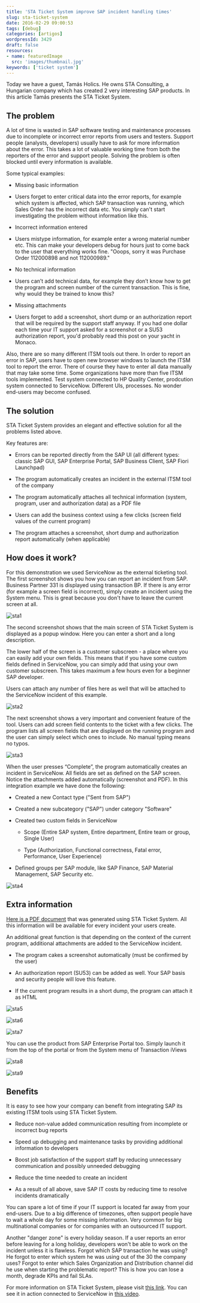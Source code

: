 ```yaml
---
title: 'STA Ticket System improve SAP incident handling times'
slug: sta-ticket-system
date: 2016-02-29 09:00:53
tags: [debug]
categories: [artigos]
wordpressId: 3429
draft: false
resources:
- name: featuredImage
  src: 'images/thumbnail.jpg'
keywords: ['ticket system']
---
```

Today we have a guest, Tamás Holics. He owns STA Consulting, a Hungarian company which has created 2 very interesting SAP products. In this article Tamás presents the STA Ticket System.

## The problem

A lot of time is wasted in SAP software testing and maintenance processes due to incomplete or incorrect error reports from users and testers. Support people (analysts, developers) usually have to ask for more information about the error. This takes a lot of valuable working time from both the reporters of the error and support people. Solving the problem is often blocked until every information is available.

<!--more-->

Some typical examples:

  * Missing basic information

  * Users forget to enter critical data into the error reports, for example which system is affected, which SAP transaction was running, which Sales Order has the incorrect data etc. You simply can't start investigating the problem without information like this.

  * Incorrect information entered

  * Users mistype information, for example enter a wrong material number etc. This can make your developers debug for hours just to come back to the user that everything works fine. "Ooops, sorry it was Purchase Order 112000898 and not 112000989."

  * No technical information

  * Users can’t add technical data, for example they don’t know how to get the program and screen number of the current transaction. This is fine, why would they be trained to know this?

  * Missing attachments

  * Users forget to add a screenshot, short dump or an authorization report that will be required by the support staff anyway. If you had one dollar each time your IT support asked for a screenshot or a SU53 authorization report, you'd probably read this post on your yacht in Monaco.

Also, there are so many different ITSM tools out there. In order to report an error in SAP, users have to open new browser windows to launch the ITSM tool to report the error. There of course they have to enter all data manually that may take some time. Some organizations have more than five ITSM tools implemented. Test system connected to HP Quality Center, prodcution system connected to ServiceNow. Different UIs, processes. No wonder end-users may become confused.

## The solution

STA Ticket System provides an elegant and effective solution for all the problems listed above.

Key features are:

  * Errors can be reported directly from the SAP UI (all different types: classic SAP GUI, SAP Enterprise Portal, SAP Business Client, SAP Fiori Launchpad)

  * The program automatically creates an incident in the external ITSM tool of the company

  * The program automatically attaches all technical information (system, program, user and authorization data) as a PDF file

  * Users can add the business context using a few clicks (screen field values of the current program)

  * The program attaches a screenshot, short dump and authorization report automatically (when applicable)

## How does it work?

For this demonstration we used ServiceNow as the external ticketing tool. The first screenshot shows you how you can report an incident from SAP. Business Partner 331 is displayed using transaction BP. If there is any error (for example a screen field is incorrect), simply create an incident using the System menu. This is great because you don't have to leave the current screen at all.

![sta1][1]

The second screenshot shows that the main screen of STA Ticket System is displayed as a popup window. Here you can enter a short and a long description.

The lower half of the screen is a customer subscreen - a place where you can easily add your own fields. This means that if you have some custom fields defined in ServiceNow, you can simply add that using your own customer subscreen. This takes maximum a few hours even for a beginner SAP developer.

Users can attach any number of files here as well that will be attached to the ServiceNow incident of this example.

![sta2][2]

The next screenshot shows a very important and convenient feature of the tool. Users can add screen field contents to the ticket with a few clicks. The program lists all screen fields that are displayed on the running program and the user can simply select which ones to include. No manual typing means no typos.

![sta3][3]

When the user presses “Complete”, the program automatically creates an incident in ServiceNow. All fields are set as defined on the SAP screen. Notice the attachments added automatically (screenshot and PDF). In this integration example we have done the following:

* Created a new Contact type ("Sent from SAP")

* Created a new subcategory ("SAP") under category "Software"

* Created two custom fields in ServiceNow

  * Scope (Entire SAP system, Entire department, Entire team or group, Single User)

  * Type (Authorization, Functional correctness, Fatal error, Performance, User Experience)

* Defined groups per SAP module, like SAP Finance, SAP Material Management, SAP Security etc.

![sta4][4]

## Extra information

[Here is a PDF document][12] that was generated using STA Ticket System. All this information will be available for every incident your users create.

An additional great function is that depending on the context of the current program, additional attachments are added to the ServiceNow incident.

* The program cakes a screenshot automatically (must be confirmed by the user)

* An authorization report (SU53) can be added as well. Your SAP basis and security people will love this feature.

* If the current program results in a short dump, the program can attach it as HTML

![sta5][5]

![sta6][6]

![sta7][7]

You can use the product from SAP Enterprise Portal too. Simply launch it from the top of the portal or from the System menu of Transaction iViews

![sta8][8]

![sta9][9]

## Benefits

It is easy to see how your company can benefit from integrating SAP its existing ITSM tools using STA Ticket System.

* Reduce non-value added communication resulting from incomplete or incorrect bug reports

* Speed up debugging and maintenance tasks by providing additional information to developers

* Boost job satisfaction of the support staff by reducing unnecessary communication and possibly unneeded debugging

* Reduce the time needed to create an incident

 * As a result of all above, save SAP IT costs by reducing time to resolve incidents dramatically

You can spare a lot of time if your IT support is located far away from your end-users. Due to a big difference of timezones, often support people have to wait a whole day for some missing information. Very common for big multinational companies or for companies with an outsourced IT support.

Another "danger zone" is every holiday season. If a user reports an error before leaving for a long holiday, developers won't be able to work on the incident unless it is flawless. Forgot which SAP transaction he was using? He forgot to enter which system he was using out of the 30 the company uses? Forgot to enter which Sales Organization and Distribution channel did he use when starting the problematic report? This is how you can lose a month, degrade KPIs and fail SLAs.

For more information on STA Ticket System, please visit [this link][10].
You can see it in action connected to ServiceNow in [this video][11].

   [1]: images/sta1.jpg
   [2]: images/sta2.jpg
   [3]: images/sta3.jpg
   [4]: images/sta4.jpg
   [5]: images/sta5.jpg
   [6]: images/sta6.jpg
   [7]: images/sta7.jpg
   [8]: images/sta8.jpg
   [9]: images/sta9.jpg
   [10]: http://sta-technologies.com/products/ticket-system/
   [11]: https://www.youtube.com/watch?v=ML0G8sCA9K4
   [12]: pdf/Incident_INC0010066_ECC_20151202.pdf
